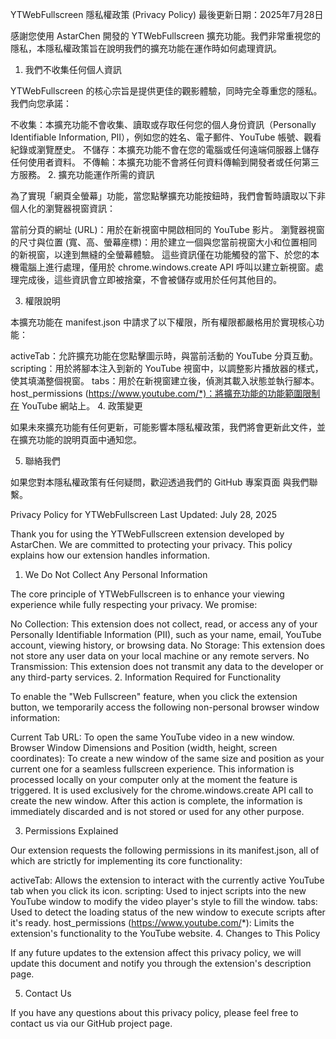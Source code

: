 YTWebFullscreen 隱私權政策 (Privacy Policy)
最後更新日期：2025年7月28日

感謝您使用 AstarChen 開發的 YTWebFullscreen 擴充功能。我們非常重視您的隱私，本隱私權政策旨在說明我們的擴充功能在運作時如何處理資訊。

1. 我們不收集任何個人資訊

YTWebFullscreen 的核心宗旨是提供更佳的觀影體驗，同時完全尊重您的隱私。我們向您承諾：

不收集：本擴充功能不會收集、讀取或存取任何您的個人身份資訊（Personally Identifiable Information, PII），例如您的姓名、電子郵件、YouTube 帳號、觀看紀錄或瀏覽歷史。
不儲存：本擴充功能不會在您的電腦或任何遠端伺服器上儲存任何使用者資料。
不傳輸：本擴充功能不會將任何資料傳輸到開發者或任何第三方服務。
2. 擴充功能運作所需的資訊

為了實現「網頁全螢幕」功能，當您點擊擴充功能按鈕時，我們會暫時讀取以下非個人化的瀏覽器視窗資訊：

當前分頁的網址 (URL)：用於在新視窗中開啟相同的 YouTube 影片。
瀏覽器視窗的尺寸與位置 (寬、高、螢幕座標)：用於建立一個與您當前視窗大小和位置相同的新視窗，以達到無縫的全螢幕體驗。
這些資訊僅在功能觸發的當下、於您的本機電腦上進行處理，僅用於 chrome.windows.create API 呼叫以建立新視窗。處理完成後，這些資訊會立即被捨棄，不會被儲存或用於任何其他目的。

3. 權限說明

本擴充功能在 manifest.json 中請求了以下權限，所有權限都嚴格用於實現核心功能：

activeTab：允許擴充功能在您點擊圖示時，與當前活動的 YouTube 分頁互動。
scripting：用於將腳本注入到新的 YouTube 視窗中，以調整影片播放器的樣式，使其填滿整個視窗。
tabs：用於在新視窗建立後，偵測其載入狀態並執行腳本。
host_permissions (https://www.youtube.com/*)：將擴充功能的功能範圍限制在 YouTube 網站上。
4. 政策變更

如果未來擴充功能有任何更新，可能影響本隱私權政策，我們將會更新此文件，並在擴充功能的說明頁面中通知您。

5. 聯絡我們

如果您對本隱私權政策有任何疑問，歡迎透過我們的 GitHub 專案頁面 與我們聯繫。

Privacy Policy for YTWebFullscreen
Last Updated: July 28, 2025

Thank you for using the YTWebFullscreen extension developed by AstarChen. We are committed to protecting your privacy. This policy explains how our extension handles information.

1. We Do Not Collect Any Personal Information

The core principle of YTWebFullscreen is to enhance your viewing experience while fully respecting your privacy. We promise:

No Collection: This extension does not collect, read, or access any of your Personally Identifiable Information (PII), such as your name, email, YouTube account, viewing history, or browsing data.
No Storage: This extension does not store any user data on your local machine or any remote servers.
No Transmission: This extension does not transmit any data to the developer or any third-party services.
2. Information Required for Functionality

To enable the "Web Fullscreen" feature, when you click the extension button, we temporarily access the following non-personal browser window information:

Current Tab URL: To open the same YouTube video in a new window.
Browser Window Dimensions and Position (width, height, screen coordinates): To create a new window of the same size and position as your current one for a seamless fullscreen experience.
This information is processed locally on your computer only at the moment the feature is triggered. It is used exclusively for the chrome.windows.create API call to create the new window. After this action is complete, the information is immediately discarded and is not stored or used for any other purpose.

3. Permissions Explained

Our extension requests the following permissions in its manifest.json, all of which are strictly for implementing its core functionality:

activeTab: Allows the extension to interact with the currently active YouTube tab when you click its icon.
scripting: Used to inject scripts into the new YouTube window to modify the video player's style to fill the window.
tabs: Used to detect the loading status of the new window to execute scripts after it's ready.
host_permissions (https://www.youtube.com/*): Limits the extension's functionality to the YouTube website.
4. Changes to This Policy

If any future updates to the extension affect this privacy policy, we will update this document and notify you through the extension's description page.

5. Contact Us

If you have any questions about this privacy policy, please feel free to contact us via our GitHub project page.
